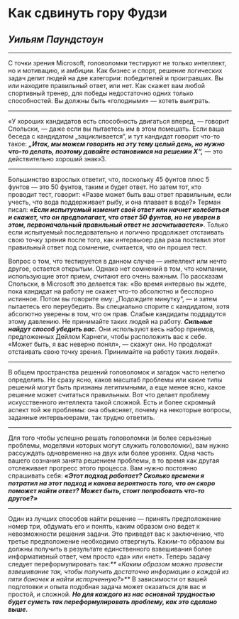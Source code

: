 #  Как сдвинуть гору Фудзи
## _Уильям Паундстоун_

---
С точки зрения Microsoft, головоломки тестируют не только интеллект, но и мотивацию,
и амбиции. Как бизнес и спорт, решение логических задач делит людей на две категории:
победителей и проигравших. Вы или находите правильный ответ, или нет. Как скажет вам
любой спортивный тренер, для победы недостаточно одних только способностей. Вы должны
быть «голодными» — хотеть выиграть.

---
«У хороших кандидатов есть способность двигаться вперед, — говорит Спольски, — даже
если вы пытаетесь им в этом помешать. Если ваша беседа с кандидатом „зацикливается“, и тут
кандидат говорит что-то такое: _**„Итак, мы можем говорить на эту тему целый день, но нужно
что-то делать, поэтому давайте остановимся на решении X“,**_ — это действительно хороший
знак»3.

---
Большинство взрослых ответит, что, поскольку 45 фунтов плюс 5 фунтов — это 50
фунтов, таким и будет ответ. Но затем тот, кто проводит тест, говорит: «Разве может быть ваш
ответ правильным, если учесть, что вода поддерживает рыбу, и она плавает в воде?» Терман
писал: _**«Если испытуемый изменит свой ответ или начнет колебаться и скажет, что он
предполагает, что ответ 50 фунтов, но не уверен в этом, первоначальный правильный ответ не
засчитывается»**_. Только если испытуемый последовательно и логично продолжает отстаивать
свою точку зрения после того, как интервьюер два раза поставил этот правильный ответ под
сомнение, считается, что он прошел тест.

Вопрос о том, что тестируется в данном случае — интеллект или нечто другое, остается
открытым. Однако нет сомнений в том, что компании, использующие этот прием, считают его
очень важным. По рассказам Спольски, в Microsoft это делается так: «Во время интервью вы
ждете, пока кандидат на работу не скажет что-то абсолютно и бесспорно истинное. Потом вы
говорите ему: „Подождите минутку“, — и затем пытаетесь его переубедить. Вы специально
спорите с кандидатом, хотя абсолютно уверены в том, что он прав. Слабые кандидаты
поддадутся этому давлению. Не принимайте таких людей на работу. _**Сильные найдут способ
убедить вас.**_ Они используют весь набор приемов, предложенных Дейлом Карнеги, чтобы
расположить вас к себе. «Может быть, я вас неверно понял», — скажут они. Но продолжат
отстаивать свою точку зрения. Принимайте на работу таких людей».

---
В общем пространства решений головоломок и загадок часто нелегко определить. Не
сразу ясно, каков масштаб проблемы или какие типы решений могут быть признаны
легитимными, а еще менее ясно, какое решение может считаться правильным. Вот что делает
проблему искусственного интеллекта такой сложной. Есть и более скромный аспект той же
проблемы: она объясняет, почему на некоторые вопросы, заданные интервьюерами, так трудно
ответить.

---

Для того чтобы успешно решать головоломки (и более серьезные проблемы, моделями
которых могут служить головоломки), вам нужно рассуждать одновременно на двух или более
уровнях. Одна часть вашего сознания занята решением проблемы, в то время как другая
отслеживает прогресс этого процесса. Вам нужно постоянно спрашивать себя: _**«Этот подход
работает? Сколько времени я потратил на этот подход и какова вероятность того, что он скоро
поможет найти ответ? Может быть, стоит попробовать что-то другое?»**_

---

Один из лучших способов найти решение — принять предположение номер три, обдумать
его и понять, каким образом оно ведет к невозможности решения задачи. Это приведет вас к
заключению, что третье предположение необходимо отвергнуть. Каким-то образом вы должны
получить в результате единственного взвешивания более информативный ответ, чем просто
«да» или «нет». Теперь задачу следует переформулировать так:_** «Каким образом можно
провести взвешивание так, чтобы получить достаточно информации о каждой из пяти баночек и
найти испорченную?»**_ В зависимости от вашей подготовки и опыта подобная задача может
оказаться для вас и простой, и сложной. _**Но для каждого из нас основной трудностью будет
суметь так переформулировать проблему, как это сделано выше.**_
